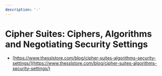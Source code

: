 ```yaml
---
description: '-'
---
```


# Cipher Suites: Ciphers, Algorithms and Negotiating Security Settings

* [https://www.thesslstore.com/blog/cipher-suites-algorithms-security-settings/](https://www.thesslstore.com/blog/cipher-suites-algorithms-security-settings/)



